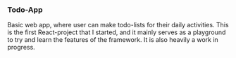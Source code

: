 ### Todo-App

Basic web app, where user can make todo-lists for their daily activities. This is the first React-project that I started, and it mainly serves as a playground to try and learn the features of the framework. It is also heavily a work in progress.
